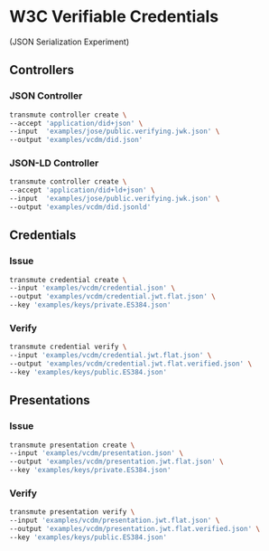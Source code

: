 # W3C Verifiable Credentials

(JSON Serialization Experiment)

## Controllers

### JSON Controller

```sh
transmute controller create \
--accept 'application/did+json' \
--input  'examples/jose/public.verifying.jwk.json' \
--output 'examples/vcdm/did.json'
```

### JSON-LD Controller

```sh
transmute controller create \
--accept 'application/did+ld+json' \
--input  'examples/jose/public.verifying.jwk.json' \
--output 'examples/vcdm/did.jsonld'
```

## Credentials

### Issue

```sh
transmute credential create \
--input 'examples/vcdm/credential.json' \
--output 'examples/vcdm/credential.jwt.flat.json' \
--key 'examples/keys/private.ES384.json'
```

### Verify

```sh
transmute credential verify \
--input 'examples/vcdm/credential.jwt.flat.json' \
--output 'examples/vcdm/credential.jwt.flat.verified.json' \
--key 'examples/keys/public.ES384.json'
```

## Presentations

### Issue

```sh
transmute presentation create \
--input 'examples/vcdm/presentation.json' \
--output 'examples/vcdm/presentation.jwt.flat.json' \
--key 'examples/keys/private.ES384.json'
```

### Verify

```sh
transmute presentation verify \
--input 'examples/vcdm/presentation.jwt.flat.json' \
--output 'examples/vcdm/presentation.jwt.flat.verified.json' \
--key 'examples/keys/public.ES384.json'
```
